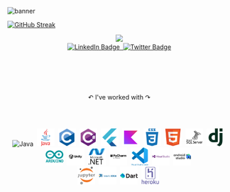 ![banner](https://user-images.githubusercontent.com/79324505/235362276-9c8344cf-86a7-4425-8822-024898c5be46.png)

[![GitHub Streak](http://github-readme-streak-stats.herokuapp.com?user=Joao-Eleuterio&hide_border=true&border_radius=5&locale=pt_BR&date_format=n%2Fj%5B%2FY%5D&card_width=1200&stroke=FFFFFF&ring=EB9C40&fire=EB9C40&currStreakNum=FFFFFF&sideNums=FFFFFF&currStreakLabel=FFFFFF&sideLabels=FFFFFF&dates=FFFFFF&border=FFFFFF&background=8F1212)](https://git.io/streak-stats)


<div align="center">
    <img src="https://github-readme-stats.vercel.app/api?username=Joao-Eleuterio&show_icons=true&title_color=FFFFFF&bg_color=8F1212&text_color=FFFFFF&icon_color=EB9C40" />
  <div>
   <a href="your-linkedin-URL">
    <img src="https://img.shields.io/badge/LinkedIn-blue?style=for-the-badge&logo=linkedin&logoColor=white" alt="LinkedIn Badge"/>
  </a>
  <a href="your-youtube-URL">
    <img height=28px src="https://komarev.com/ghpvc/?username=Joao-Eleuterio&style=flat-square&color=blue" alt=""/>
  </a>
  <a href="your-twitter-URL">
    <img src="https://img.shields.io/badge/Twitter-blue?style=for-the-badge&logo=twitter&logoColor=white" alt="Twitter Badge"/>
  </a>
  </div>
</div>





<br><br><br><br>
<div align="center">
↶ I've worked with ↷

<br><br>

  <img src="https://cdn.jsdelivr.net/gh/devicons/devicon/icons/python/python-original.svg" title="Java" alt="Java" width="40" height="40"/>&nbsp;
  <img src="https://github.com/devicons/devicon/blob/master/icons/java/java-original-wordmark.svg" title="React" alt="React" width="40" height="40"/>&nbsp;
  <img src="https://github.com/devicons/devicon/blob/master/icons/c/c-original.svg" title="Spring" alt="Spring" width="40" height="40"/>&nbsp;
  <img src="https://github.com/devicons/devicon/blob/master/icons/csharp/csharp-original.svg" title="Material UI" alt="Material UI" width="40" height="40"/>&nbsp;
  <img src="https://github.com/devicons/devicon/blob/master/icons/flutter/flutter-original.svg" title="Flutter" alt="Flutter" width="40" height="40"/>&nbsp;
  <img src="https://github.com/devicons/devicon/blob/master/icons/kotlin/kotlin-original.svg" title="Redux" alt="Redux " width="40" height="40"/>&nbsp;
  <img src="https://github.com/devicons/devicon/blob/master/icons/css3/css3-plain-wordmark.svg"  title="CSS3" alt="CSS" width="40" height="40"/>&nbsp;
  <img src="https://github.com/devicons/devicon/blob/master/icons/html5/html5-original.svg" title="HTML5" alt="HTML" width="40" height="40"/>&nbsp;
  <img src="https://github.com/devicons/devicon/blob/v2.15.1/icons/microsoftsqlserver/microsoftsqlserver-plain-wordmark.svg" title="Firebase" alt="Firebase" width="40" height="40"/>&nbsp;
  <img src="https://github.com/devicons/devicon/blob/master/icons/django/django-plain.svg" title="Gatsby"  alt="Gatsby" width="40" height="40"/>&nbsp;
  <img src="https://github.com/devicons/devicon/blob/master/icons/arduino/arduino-original-wordmark.svg" title="NodeJS" alt="NodeJS" width="40" height="40"/>&nbsp;
  <img src="https://github.com/devicons/devicon/blob/v2.15.1/icons/unity/unity-original-wordmark.svg" title="AWS" alt="AWS" width="40" height="40"/>&nbsp;
  <img src="https://github.com/devicons/devicon/blob/v2.15.1/icons/dot-net/dot-net-original-wordmark.svg" title="AWS" alt="AWS" width="40" height="40"/>&nbsp;
  <img src="https://github.com/devicons/devicon/blob/v2.15.1/icons/pycharm/pycharm-original-wordmark.svg" title="AWS" alt="AWS" width="40" height="40"/>&nbsp;
  <img src="https://github.com/devicons/devicon/blob/v2.15.1/icons/vscode/vscode-original-wordmark.svg" title="AWS" alt="AWS" width="40" height="40"/>&nbsp;
  <img src="https://github.com/devicons/devicon/blob/v2.15.1/icons/visualstudio/visualstudio-plain-wordmark.svg" title="AWS" alt="AWS" width="40" height="40"/>&nbsp;
  <img src="https://github.com/devicons/devicon/blob/v2.15.1/icons/androidstudio/androidstudio-original-wordmark.svg" title="AWS" alt="AWS" width="40" height="40"/>&nbsp;  
  <img src="https://github.com/devicons/devicon/blob/v2.15.1/icons/jupyter/jupyter-original-wordmark.svg" title="AWS" alt="AWS" width="40" height="40"/>&nbsp;
  <img src="https://github.com/devicons/devicon/blob/v2.15.1/icons/intellij/intellij-original-wordmark.svg" title="AWS" alt="AWS" width="40" height="40"/>&nbsp;
  <img src="https://github.com/devicons/devicon/blob/v2.15.1/icons/dart/dart-original-wordmark.svg" title="AWS" alt="AWS" width="40" height="40"/>&nbsp;
  <img src="https://github.com/devicons/devicon/blob/v2.15.1/icons/heroku/heroku-original-wordmark.svg" title="AWS" alt="AWS" width="40" height="40"/>&nbsp;
</div>
